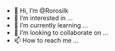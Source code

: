 - 👋 Hi, I’m @Rorosilk
- 👀 I’m interested in ...
- 🌱 I’m currently learning ...
- 💞️ I’m looking to collaborate on ...
- 📫 How to reach me ...

<!---
Rorosilk/Rorosilk is a ✨ special ✨ repository because its `README.md` (this file) appears on your GitHub profile.
You can click the Preview link to take a look at your changes.
--->
